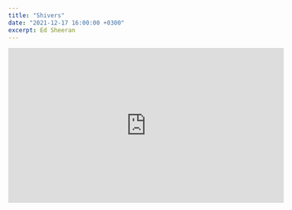 ```yaml
---
title: "Shivers"
date: "2021-12-17 16:00:00 +0300"
excerpt: Ed Sheeran
---
```


<div class="video-wrapper">
    <iframe width="560" height="315" src="https://www.youtube.com/embed/Il0S8BoucSA" title="YouTube video player" frameborder="0" allow="accelerometer; autoplay; clipboard-write; encrypted-media; gyroscope; picture-in-picture" allowfullscreen></iframe>
</div>
